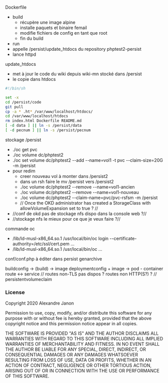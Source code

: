 Dockerfile 
- build
  -  récupère une image alpine
  -  installe paquets et binaire femail
  -  modifie fichiers de config en tant que root
  -  fin du build
 - run 
  - appelle /persist/update_htdocs du repository phptest2-persist
  - lance httpd
  
 update_htdocs
 - met à jour le code du wiki depuis wiki-mn stocké dans /persist
 - le copie dans htdocs
 
 ```sh
 #!/bin/sh

set -x
cd /persist/code
git pull
cp -a * .ht* /var/www/localhost/htdocs/
cd /var/www/localhost/htdocs
rm index.html Dockerfile README.md
[ -d data ] || ln -s /persist/data
[ -d pecnum ] || ln -s /persist/pecnum
```

 
 
stockage /persist
 -  ./oc get pvc
 -  ./oc volume dc/phptest2
 -  ./oc set volume dc/phptest2 --add --name=vol1 -t pvc --claim-size=20G -m /persist
 - pour redim
   - creer nouveau vol à monter dans /persist2
   - dans un rsh faire le mv /persist vers /persist2
   - ./oc volume dc/phptest2  --remove --name=vol1-ancien
   - ./oc volume dc/phptest2  --remove --name=vol1-nouveau
   - ./oc volume dc/phptest2  --claim-name=pvc/pvc-rsfsm -m /persist
   - // Once the OKD administrator has created a StorageClass with allowVolumeExpansion set to true ? //
- //conf de okd pas de stockage nfs dispo dans la console web ?//
- //stockage nfs le mieux pour ce que je veux faire ?//
   
commande oc
  - /lib/ld-musl-x86_64.so.1 /usr/local/bin/oc login --certificate-authority=/etc/ssl/cert.pem  ...
  - /lib/ld-musl-x86_64.so.1 /usr/local/bin/oc ...
     

conf/conf.php à éditer dans persist
genarchive


buildconfig -> (build) -> image
deploymentconfig + image -> pod - container
route <-> service
// routes non-TLS pas dispos ? routes non HTTP(S?) ? //
persistentvolumeclaim





### License

Copyright 2020 Alexandre Janon

Permission to use, copy, modify, and/or distribute this software for any purpose with or without fee is hereby granted, provided that the above copyright notice and this permission notice appear in all copies.

THE SOFTWARE IS PROVIDED "AS IS" AND THE AUTHOR DISCLAIMS ALL WARRANTIES WITH REGARD TO THIS SOFTWARE INCLUDING ALL IMPLIED WARRANTIES OF MERCHANTABILITY AND FITNESS. IN NO EVENT SHALL THE AUTHOR BE LIABLE FOR ANY SPECIAL, DIRECT, INDIRECT, OR CONSEQUENTIAL DAMAGES OR ANY DAMAGES WHATSOEVER RESULTING FROM LOSS OF USE, DATA OR PROFITS, WHETHER IN AN ACTION OF CONTRACT, NEGLIGENCE OR OTHER TORTIOUS ACTION, ARISING OUT OF OR IN CONNECTION WITH THE USE OR PERFORMANCE OF THIS SOFTWARE.
